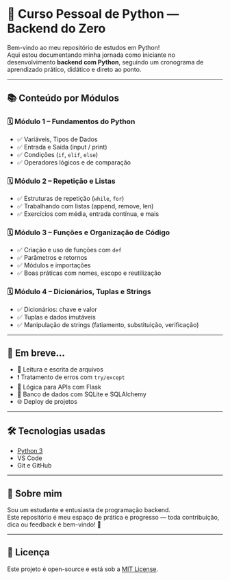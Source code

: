 # 🐍 Curso Pessoal de Python — Backend do Zero

Bem-vindo ao meu repositório de estudos em Python!  
Aqui estou documentando minha jornada como iniciante no desenvolvimento **backend com Python**, seguindo um cronograma de aprendizado prático, didático e direto ao ponto.

---

## 📚 Conteúdo por Módulos

### 🗓️ Módulo 1 – Fundamentos do Python
- ✅ Variáveis, Tipos de Dados
- ✅ Entrada e Saída (input / print)
- ✅ Condições (`if`, `elif`, `else`)
- ✅ Operadores lógicos e de comparação

### 🗓️ Módulo 2 – Repetição e Listas
- ✅ Estruturas de repetição (`while`, `for`)
- ✅ Trabalhando com listas (append, remove, len)
- ✅ Exercícios com média, entrada contínua, e mais

### 🗓️ Módulo 3 – Funções e Organização de Código
- ✅ Criação e uso de funções com `def`
- ✅ Parâmetros e retornos
- ✅ Módulos e importações
- ✅ Boas práticas com nomes, escopo e reutilização

### 🗓️ Módulo 4 – Dicionários, Tuplas e Strings
- ✅ Dicionários: chave e valor
- ✅ Tuplas e dados imutáveis
- ✅ Manipulação de strings (fatiamento, substituição, verificação)

---

## 🚧 Em breve...
- 📁 Leitura e escrita de arquivos
- ❗ Tratamento de erros com `try/except`
- 🔧 Lógica para APIs com Flask
- 🧪 Banco de dados com SQLite e SQLAlchemy
- 🌐 Deploy de projetos

---

## 🛠 Tecnologias usadas
- [Python 3](https://www.python.org/)
- VS Code
- Git e GitHub

---

## 🧠 Sobre mim
Sou um estudante e entusiasta de programação backend.  
Este repositório é meu espaço de prática e progresso — toda contribuição, dica ou feedback é bem-vindo! 🤝

---

## 📎 Licença
Este projeto é open-source e está sob a [MIT License](LICENSE).
